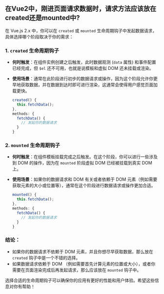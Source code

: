 ## 在Vue2中，刚进页面请求数据时，请求方法应该放在created还是mounted中?

在 Vue.js 2.x 中，你可以在 `created` 或 `mounted` 生命周期钩子中发起数据请求，具体选择哪个阶段取决于你的需求：

### 1. `created` 生命周期钩子
- **何时触发**：在组件实例创建之后触发，此时数据观测 (`data` 属性) 和事件配置已经完成，但 `$el` 还不可用，也就是说模板和虚拟 DOM 还未挂载或渲染。
  
- **使用场景**：通常在此阶段进行初步的数据请求或操作，因为这个阶段允许你更早地获取数据，并在数据到达时即可进行渲染，这通常会使得用户感觉页面加载更快。

  ```javascript
  created() {
    this.fetchData();
  },
  methods: {
    fetchData() {
      // 发起你的数据请求
    }
  }
  ```

### 2. `mounted` 生命周期钩子
- **何时触发**：在组件模板挂载完成之后触发。在这个阶段，你可以进行一些涉及到 DOM 的操作，因为在 `mounted` 阶段虚拟 DOM 已经被挂载到真实 DOM 上。

- **使用场景**：如果你的数据请求和 DOM 有关或者依赖于 DOM 元素（例如需要获取元素的大小或位置等），通常在这个阶段进行数据请求或操作更加合适。

  ```javascript
  mounted() {
    this.fetchData();
  },
  methods: {
    fetchData() {
      // 发起你的数据请求
    }
  }
  ```

### 结论：
- 如果你的数据请求不依赖于 DOM 元素，并且你想尽早获取数据，那么放在 `created` 钩子中是一个不错的选择。
- 如果数据请求依赖于 DOM （例如需要首先计算元素的位置或大小），或者你需要在页面渲染完成后再发起请求，那么应该放在 `mounted` 钩子中。

选择合适的生命周期钩子可以确保你的应用有更好的性能和用户体验。希望这些信息对你有帮助！
